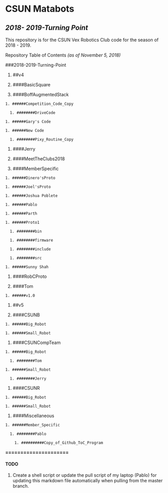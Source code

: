 # **CSUN Matabots**

## *2018- 2019-Turning Point*

This repository is for the CSUN Vex Robotics Club code for the season of 2018 - 2019.

Repository Table of Contents
*(as of November 5, 2018)*

###2018-2019-Turning-Point

1. ##v4

  1. ####BasicSquare

  1. ####BoffAugmentedStack

    1. ######Competition_Code_Copy

      1. ########DriveCode

    1. ######Gary's Code

    1. ######New Code

      1. ########Pixy_Routine_Copy

  1. ####Jerry

  1. ####MeetTheClubs2018

  1. ####MemberSpecific

    1. ######Dinero'sProto

    1. ######Joel'sProto

    1. ######Joshua Poblete

    1. ######Pablo

    1. ######Parth

    1. ######Proto1

      1. ########bin

      1. ########firmware

      1. ########include

      1. ########src

    1. ######Sunny Shah

  1. ####RobCProto

  1. ####Tom

    1. ######v1.0

1. ##v5

  1. ####CSUNB

    1. ######Big_Robot

    1. ######Small_Robot

  1. ####CSUNCompTeam

    1. ######Big_Robot

      1. ########Tom

    1. ######Small_Robot

      1. ########Jerry

  1. ####CSUNR

    1. ######Big_Robot

    1. ######Small_Robot

  1. ####Miscellaneous

    1. ######Member_Specific

      1. ########Pablo

        1. ##########Copy_of_Github_ToC_Program

**=====================**
#### TODO

1. Create a shell script or update the pull script of my laptop (Pablo) for updating this markdown file automatically  when pulling from the master branch.
